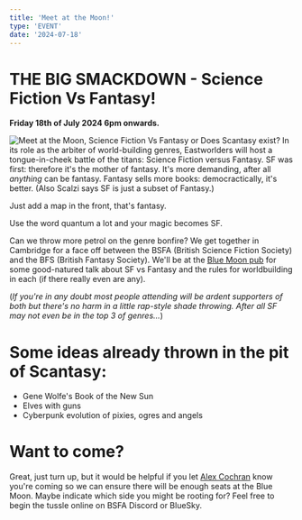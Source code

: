 ```yaml
---
title: 'Meet at the Moon!'
type: 'EVENT'
date: '2024-07-18'
---
```

# THE BIG SMACKDOWN - Science Fiction Vs Fantasy!

**Friday 18th of July 2024 6pm onwards.**

![Meet at the Moon, Science Fiction Vs Fantasy or Does Scantasy exist?](/images/meetatthemoon2.jpg)
In its role as the arbiter of world-building genres, Eastworlders will host a tongue-in-cheek battle of the titans: Science
Fiction versus Fantasy. SF was first: therefore it's the mother of fantasy. It's more demanding, after all *anything* can be fantasy. Fantasy sells more books: democractically, it's better. (Also Scalzi says SF is just a subset of Fantasy.)

Just add a map in the front, that's fantasy.

Use the word quantum a lot and your magic becomes SF.

Can we throw more petrol on the genre bonfire? We get together in Cambridge for a face off between the BSFA (British Science Fiction Society) and the BFS (British Fantasy Society). We'll be at the [Blue Moon pub](https://cambridge.pub/blue-moon/) for some good-natured talk about SF vs Fantasy and the rules for worldbuilding in each (if there really even are any). 

(*If you're in any doubt most people attending will be ardent supporters of both but there's no harm in a little rap-style shade throwing. After all SF may not even be in the top 3 of genres...*)

# Some ideas already thrown in the pit of Scantasy:
- Gene Wolfe's Book of the New Sun
- Elves with guns
- Cyberpunk evolution of pixies, ogres and angels

# Want to come?
Great, just turn up, but it would be helpful if you let [Alex Cochran]("https://linktr.ee/alexcochranwriter) know you're coming so we can ensure there will be enough seats at the Blue Moon. Maybe indicate which side you might be rooting for? Feel free to begin the tussle online on BSFA Discord or BlueSky.